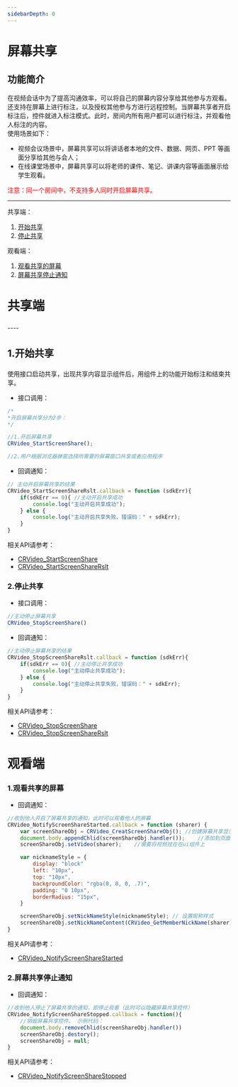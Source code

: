```yaml
---
sidebarDepth: 0
--- 
```


# 屏幕共享 

<h2 id=introduction>功能简介</h2>

在视频会话中为了提高沟通效率，可以将自己的屏幕内容分享给其他参与方观看。还支持在屏幕上进行标注，以及授权其他参与方进行远程控制。当屏幕共享者开启标注后，控件就进入标注模式。此时，房间内所有用户都可以进行标注，并观看他人标注的内容。  
使用场景如下：
* 视频会议场景中，屏幕共享可以将讲话者本地的文件、数据、网页、PPT 等画面分享给其他与会人；
* 在线课堂场景中，屏幕共享可以将老师的课件、笔记、讲课内容等画面展示给学生观看。

<font color="#FF0000">注意：同一个房间中，不支持多人同时开启屏幕共享。</font>

----

共享端：
 1. [开始共享](#startshare)
 1. [停止共享](#stopshare)
 
 <!-- 
 1. [开启标注](#startmark)
 1. [停止标注](#stopmark)
  -->

 
 观看端：
 1. [观看共享的屏幕](#watch)
 1. [屏幕共享停止通知](#notifyStop)

<!-- 
 1. [开启、停止标注通知](#notifyMark)
-->


<h2  id="shareler" color=#000000 style="font-weight:bold;font-size:28px">共享端</h2>
----

<h3 id="startshare" color=#000000 style="font-weight:bold;font-size:22px">1.开始共享</h3>

使用接口启动共享，出现共享内容显示组件后，用组件上的功能开始标注和结束共享。

- 接口调用：

```js  
/*
*开启屏幕共享分为2步：
*/

//1.开启屏幕共享
CRVideo_StartScreenShare();

//2.用户根据浏览器弹窗选择所需要的屏幕窗口共享或者应用程序
```

- 回调通知：

```js
// 主动开启屏幕共享的结果
CRVideo_StartScreenShareRslt.callback = function (sdkErr){
    if(sdkErr == 0){ //主动开启共享成功
        console.log("主动开启共享成功");
    } else {
        console.log("主动开启共享失败，错误码：" + sdkErr);
    }
}
```

相关API请参考：
 * [CRVideo_StartScreenShare](API.md#CRVideo_StartScreenShare)
 * [CRVideo_StartScreenShareRslt](API.md#CRVideo_StartScreenShareRslt)


<h3 id=stopshare>2.停止共享</h3>


- 接口调用：

```js
//主动停止屏幕共享
CRVideo_StopScreenShare()
```

- 回调通知：

```js
//主动停止屏幕共享的结果
CRVideo_StopScreenShareRslt.callback = function (sdkErr){
    if(sdkErr == 0){ //主动停止共享成功
        console.log("主动停止共享成功");
    } else {
        console.log("主动停止共享失败，错误码：" + sdkErr);
    }
}

```

相关API请参考：
 * [CRVideo_StopScreenShare](API.md#CRVideo_StopScreenShare)
 * [CRVideo_StopScreenShareRslt](API.md#CRVideo_StopScreenShareRslt)
 

<!-- 
 <h3 id=startmark>3.开启标注</h3>

<font color="#FF0000">注意：只有主动开启屏幕共享的用户，才可以开启标注功能。观看他人屏幕的用户不能开启标注。</font>

- 接口调用：

```js
//开启标注
CRVideo_StartScreenMark();

```
- 回调通知：

```js
//开启标注的结果
CRVideo_StartScreenMarkRslt.callback = function(sdkErr){
     if(sdkErr == CRVideo_NOERR){ //开启标注成功
     }else{
         console.log("开启标注失败，错误码：" + sdkErr);
     }
}

```
相关API请参考：
* [CRVideo_StartScreenMark](API.md#CRVideo_StartScreenMark)
* [CRVideo_StartScreenMarkRslt](API.md#CRVideo_StartScreenMarkRslt)



<h3 id=stopmark>4.停止标注</h3>

<font color="#FF0000">注意：只有主动开启屏幕共享的用户，才可以停止标注功能。观看他人屏幕的用户不能停止标注。</font>

- 接口调用：

```js
//停止标注
CRVideo_StopScreenMark();

```
- 回调通知：

```js
//停止标注的结果
CRVideo_StopScreenMarkRslt.callback = function(sdkErr){
    if(sdkErr == CRVideo_NOERR){ //停止标注成功
     }else{
         console.log("停止标注失败，错误码：" + sdkErr);
     }
}

```

相关API请参考：
* [CRVideo_StopScreenMark](API.md#CRVideo_StopScreenMark)
* [CRVideo_StopScreenMarkRslt](API.md#CRVideo_StopScreenMarkRslt)

 -->

<h2  id="watcher" color=#000000 style="font-weight:bold;font-size:28px">观看端</h2>

<h3 id=watch>1.观看共享的屏幕</h3>

- 回调通知：

```js
//收到他人开启了屏幕共享的通知，此时可以观看他人的屏幕
CRVideo_NotifyScreenShareStarted.callback = function (sharer) {
    var screenShareObj = CRVideo_CreatScreenShareObj(); //创建屏幕共享显示组件
    document.body.appendChlid(screenShareObj.handler());    //添加到页面任意位置
    screenShareObj.setVideo(sharer);    //需要将视频挂在在ui组件上

    var nicknameStyle = {
        display: "block"
        left: "10px",
        top: "10px",
        backgroundColor: "rgba(0, 0, 0, .7)",
        padding: "0 10px",
        borderRadius: "15px",
    }

    screenShareObj.setNickNameStyle(nicknameStyle); // 设置昵称样式
    screenShareObj.setNickNameContent(CRVideo_GetMemberNickName(sharer) + "'s screen"); //设置昵称
}
```

相关API请参考：
 * [CRVideo_NotifyScreenShareStarted](API.md#CRVideo_NotifyScreenShareStarted)

 
<h3 id=notifyStop>2.屏幕共享停止通知</h3>

- 回调通知：

```js
//收到他人停止了屏幕共享的通知，即停止观看（此时可以隐藏屏幕共享控件）
CRVideo_NotifyScreenShareStopped.callback = function(){
    //销毁屏幕共享控件。 示例代码：
    document.body.removeChlid(screenShareObj.handler())
    screenShareObj.destory();
    screenShareObj = null;
}
```

相关API请参考：
 * [CRVideo_NotifyScreenShareStopped](API.md#CRVideo_NotifyScreenShareStopped)

<!-- 

<h3 id=notifyMark>3.开启、停止标注通知</h3>

- 回调通知：

```js
//收到共享端已开启标注的通知
CRVideo_NotifyScreenMarkStarted.callback = function(){

}

//收到共享端已停止标注的通知
CRVideo_NotifyScreenMarkStopped.callback = function(){
    
}
```

相关API请参考：
* [CRVideo_NotifyScreenMarkStarted](API.md#CRVideo_NotifyScreenMarkStarted)
* [CRVideo_NotifyScreenMarkStopped](API.md#CRVideo_NotifyScreenMarkStopped)

 -->







